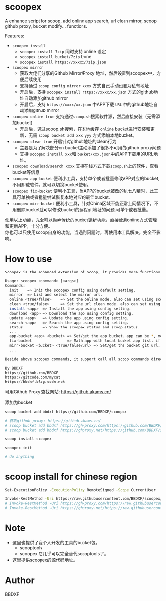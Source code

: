 # scoopex
A enhance script for scoop, add online app search, url clean mirror, scoop github proxy, bucket modify... functions.

Features:
- `scoopex install`
	- `scoopex install 7zip` 同时支持 online 设定
	- `scoopex install bucket/7zip` Done
	- `scoopex install https://xxxxx/7zip.json`
- `scoopex mirror`
	- 获取大佬们分享的Github Mirror/Proxy 地址，然后设置到scoopex中，方便后续使用
    - 支持通过 `scoop config mirror xxxx` 方式自己手动设置为私有地址
	- 开启后，支持 `scoopex install https://xxxx/xx.json` 方式的github地址自动添加github mirror
	- 开启后，支持 `https://xxxx/xx.json` 中APP下载 `URL` 中的github地址自动添加github mirror
- `scoopex online true` 支持通过`scoop.sh`搜索软件源，然后直接安装（无需添加bucket)
	- 开启后，通过scoop.sh搜索，在本地缓存 `online` bucket进行安装和更新，无需 `scoop bucket add xxx yyy` 方式添加本地bucket。
- `scoopex clean true` 开启针对github地址的clean行为
	- 主要是为了解决部分cn bucket主动添加了很多不可用的github proxy问题
	- 支持 `scoopex install xxx`和 `bucket/xxx.json`中的APP下载用的URL地址。
- `scoopex download/search xxxx` 支持在线方式下载`scoop.sh`上的软件，查看bucket等信息
- `scoopex app-bucket` 便利小工具，支持单个或者批量修改APP对应的bucket, 不用卸载软件，就可以切换bucket使用。
- `scoopex fix-bucket` 便利小工具，当APP的bucket被改的乱七八糟时，此工具可单独或者批量尝试恢复本地对应的最佳bucket.
- `scoopex mirr-bucket` 便利小工具，针对China区域不能正常上网情况下，不用删除bucket就可以修改bucket的远程git地址的问题.可单个或者批量。


使用以上功能，完全可以抛弃传统的bucket更新功能，直接使用online方式管理和更新APP，十分方便。  
你也可以只使用scoop自身的功能，当遇到问题时，再使用本工具解决。完全不影响。  

# How to use
```bash
Scoopex is the enhanced extension of Scoop, it provides more functions to support url mirror, url clean, bucket mirror and online app mode.

Usage: scoopex <command> [<args>]
Commands:
  init    => Init the scoopex config using default setting.
  mirror  => List and select the mirror url.
  online <true/false>    => Set the online mode. also can set using scoop config online.
  clean <true/false>     => Set the url clean mode. also can set using scoop config clean.
  install <app>  => Install the app using config setting.
  download <app> => Download the app using config setting.
  update <app>   => Update the app using config setting.
  search <app>   => Search the app using config setting.
  status         => Show the scoopex status and scoop status.
  ...
  app-bucket <app> <bucket> => Set/get the app bucket. app can be *, means all. if bucket is not set, it will use online.
  fix-bucket                => Math app with local bucket app list. if found, change app bucket to local bucket. otherwise, change app bucket to online.
  mirr-bucket <bucket> <true/false/url> => Set/get the bucket git url. true will add mirror. false will remove mirror. url will set the mirror url.
  ...

Beside above scoopex commands, it support call all scoop commands directly. You can use it replace scoop command.

By BBDXF
https://github.com/BBDXF
https://gitcode.com/mycat
https://bbdxf.blog.csdn.net
```

可用Github Proxy 查找网站:
https://github.akams.cn/

添加为bucket
```bash
scoop bucket add bbdxf https://github.com/BBDXF/scoopex

# 获取github proxy: https://github.akams.cn/
# scoop bucket add bbdxf https://gh-proxy.com/https://github.com/BBDXF/scoopex
# scoop bucket add bbdxf https://ghproxy.net/https://github.com/BBDXF/scoopex

scoop install scoopex

scoopex init

# do anything
```


# scoop install for chinese region
```bash
Set-ExecutionPolicy -ExecutionPolicy RemoteSigned -Scope CurrentUser

Invoke-RestMethod -Uri https://raw.githubusercontent.com/BBDXF/scoopex/refs/heads/main/bin/scoopex-install.ps1 | Invoke-Expression
# Invoke-RestMethod -Uri https://gh-proxy.com/https://raw.githubusercontent.com/BBDXF/scoopex/refs/heads/main/bin/scoopex-install.ps1 | Invoke-Expression
# Invoke-RestMethod -Uri https://ghproxy.net/https://raw.githubusercontent.com/BBDXF/scoopex/refs/heads/main/bin/scoopex-install.ps1 | Invoke-Expression
```

# Note
- 这里也提供了我个人开发的工具的bucket包。
	- scooptools
	- scoopex   它几乎可以完全替代scooptools了。
- 这里提供scoopex的源代码地址。

# Author
BBDXF
